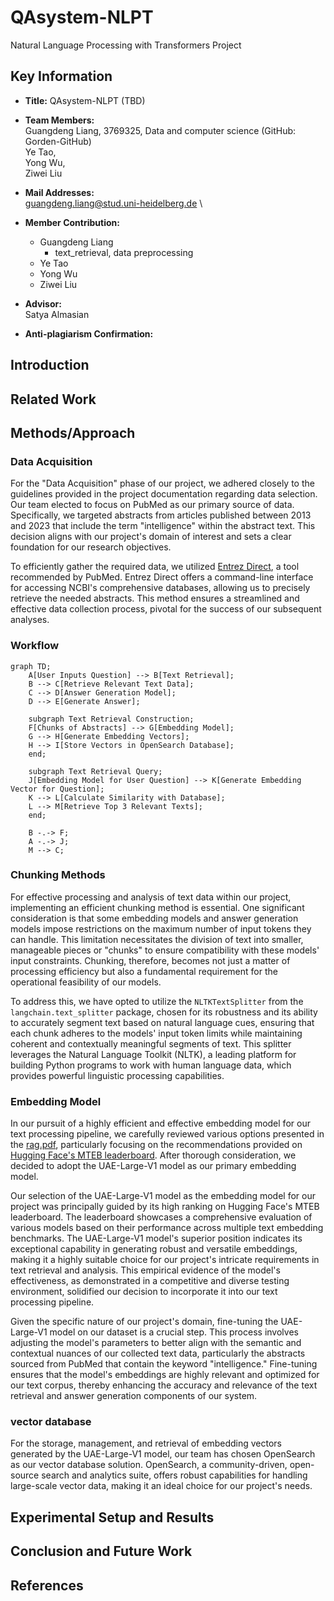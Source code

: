# QAsystem-NLPT
Natural Language Processing with Transformers Project

## Key Information
+ **Title:** QAsystem-NLPT (TBD)
  
+ **Team Members:** \
Guangdeng Liang, 3769325, Data and computer science (GitHub: Gorden-GitHub)\
Ye Tao, \
Yong Wu, \
Ziwei Liu

+ **Mail Addresses:**\
guangdeng.liang@stud.uni-heidelberg.de \




+ **Member Contribution:** 
  - Guangdeng Liang
    - text_retrieval, data preprocessing
  - Ye Tao 
  - Yong Wu 
  - Ziwei Liu

+ **Advisor:** \
Satya Almasian


+ **Anti-plagiarism Confirmation:** 

## Introduction

## Related Work

## Methods/Approach
### Data Acquisition
For the "Data Acquisition" phase of our project, we adhered closely to the guidelines provided in the project documentation regarding data selection. Our team elected to focus on PubMed as our primary source of data. Specifically, we targeted abstracts from articles published between 2013 and 2023 that include the term "intelligence" within the abstract text. This decision aligns with our project's domain of interest and sets a clear foundation for our research objectives.

To efficiently gather the required data, we utilized [Entrez Direct](https://www.ncbi.nlm.nih.gov/books/NBK179288/), a tool recommended by PubMed. Entrez Direct offers a command-line interface for accessing NCBI's comprehensive databases, allowing us to precisely retrieve the needed abstracts. This method ensures a streamlined and effective data collection process, pivotal for the success of our subsequent analyses.

### Workflow
```mermaid
graph TD;
    A[User Inputs Question] --> B[Text Retrieval];
    B --> C[Retrieve Relevant Text Data];
    C --> D[Answer Generation Model];
    D --> E[Generate Answer];
    
    subgraph Text Retrieval Construction;
    F[Chunks of Abstracts] --> G[Embedding Model];
    G --> H[Generate Embedding Vectors];
    H --> I[Store Vectors in OpenSearch Database];
    end;

    subgraph Text Retrieval Query;
    J[Embedding Model for User Question] --> K[Generate Embedding Vector for Question];
    K --> L[Calculate Similarity with Database];
    L --> M[Retrieve Top 3 Relevant Texts];
    end;

    B -.-> F;
    A -.-> J;
    M --> C;
```

### Chunking Methods
For effective processing and analysis of text data within our project, implementing an efficient chunking method is essential. One significant consideration is that some embedding models and answer generation models impose restrictions on the maximum number of input tokens they can handle. This limitation necessitates the division of text into smaller, manageable pieces or "chunks" to ensure compatibility with these models' input constraints. Chunking, therefore, becomes not just a matter of processing efficiency but also a fundamental requirement for the operational feasibility of our models.  

To address this, we have opted to utilize the `NLTKTextSplitter` from the `langchain.text_splitter` package, chosen for its robustness and its ability to accurately segment text based on natural language cues, ensuring that each chunk adheres to the models' input token limits while maintaining coherent and contextually meaningful segments of text. This splitter leverages the Natural Language Toolkit (NLTK), a leading platform for building Python programs to work with human language data, which provides powerful linguistic processing capabilities.

### Embedding Model
In our pursuit of a highly efficient and effective embedding model for our text processing pipeline, we carefully reviewed various options presented in the [rag.pdf](https://moodle.uni-heidelberg.de/pluginfile.php/1371515/mod_resource/content/2/rag.pdf), particularly focusing on the recommendations provided on [Hugging Face's MTEB leaderboard](https://huggingface.co/spaces/mteb/leaderboard). After thorough consideration, we decided to adopt the UAE-Large-V1 model as our primary embedding model.

Our selection of the UAE-Large-V1 model as the embedding model for our project was principally guided by its high ranking on Hugging Face's MTEB leaderboard. The leaderboard showcases a comprehensive evaluation of various models based on their performance across multiple text embedding benchmarks. The UAE-Large-V1 model's superior position indicates its exceptional capability in generating robust and versatile embeddings, making it a highly suitable choice for our project's intricate requirements in text retrieval and analysis. This empirical evidence of the model's effectiveness, as demonstrated in a competitive and diverse testing environment, solidified our decision to incorporate it into our text processing pipeline.

Given the specific nature of our project's domain, fine-tuning the UAE-Large-V1 model on our dataset is a crucial step. This process involves adjusting the model's parameters to better align with the semantic and contextual nuances of our collected text data, particularly the abstracts sourced from PubMed that contain the keyword "intelligence." Fine-tuning ensures that the model's embeddings are highly relevant and optimized for our text corpus, thereby enhancing the accuracy and relevance of the text retrieval and answer generation components of our system.

### vector database
For the storage, management, and retrieval of embedding vectors generated by the UAE-Large-V1 model, our team has chosen OpenSearch as our vector database solution. OpenSearch, a community-driven, open-source search and analytics suite, offers robust capabilities for handling large-scale vector data, making it an ideal choice for our project's needs.

## Experimental Setup and Results

## Conclusion and Future Work

## References
